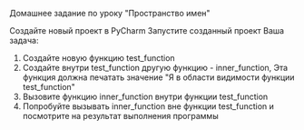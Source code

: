 Домашнее задание по уроку "Пространство имен"

Создайте новый проект в PyCharm
Запустите созданный проект
Ваша задача:

1. Создайте новую функцию test_function
2. Создайте внутри test_function другую функцию - inner_function, Эта функция должна печатать значение "Я в области видимости функции test_function"
3. Вызовите функцию inner_function внутри функции test_function
4. Попробуйте вызывать inner_function вне функции test_function и посмотрите на результат выполнения программы
